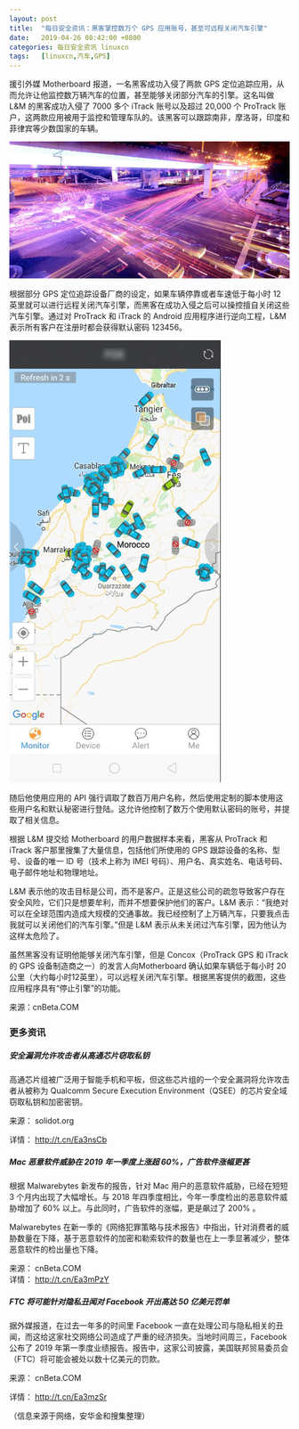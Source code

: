 ```yaml
---
layout: post
title:	"每日安全资讯：黑客掌控数万个 GPS 应用账号，甚至可远程关闭汽车引擎"
date:	2019-04-26 08:42:00 +0800 
categories:	每日安全资讯 linuxcn 
tags:	[linuxcn,汽车,GPS]
---
```



援引外媒 Motherboard 报道，一名黑客成功入侵了两款 GPS 定位追踪应用，从而允许让他监控数万辆汽车的位置，甚至能够关闭部分汽车的引擎。这名叫做 L&M 的黑客成功入侵了 7000 多个 iTrack 账号以及超过 20,000 个 ProTrack 账户，这两款应用被用于监控和管理车队的。该黑客可以跟踪南非，摩洛哥，印度和菲律宾等少数国家的车辆。


![](/Asserts/Images/album/201904/26/084025hm3pwzytw2im3f5z.jpg)


根据部分 GPS 定位追踪设备厂商的设定，如果车辆停靠或者车速低于每小时 12 英里就可以进行远程关闭汽车引擎，而黑客在成功入侵之后可以操控擅自关闭这些汽车引擎。通过对 ProTrack 和 iTrack 的 Android 应用程序进行逆向工程，L&M 表示所有客户在注册时都会获得默认密码 123456。


![](/Asserts/Images/album/201904/26/084256we4wl7cpyj7hpjps.png)


随后他使用应用的 API 强行调取了数百万用户名称，然后使用定制的脚本使用这些用户名和默认秘密进行登陆。这允许他控制了数万个使用默认密码的账号，并提取了相关信息。


根据 L&M 提交给 Motherboard 的用户数据样本来看，黑客从 ProTrack 和 iTrack 客户那里搜集了大量信息，包括他们所使用的 GPS 跟踪设备的名称、型号、设备的唯一 ID 号（技术上称为 IMEI 号码）、用户名、真实姓名、电话号码、电子邮件地址和物理地址。


L&M 表示他的攻击目标是公司，而不是客户。正是这些公司的疏忽导致客户存在安全风险，它们只是想要牟利，而并不想要保护他们的客户。L&M 表示：“我绝对可以在全球范围内造成大规模的交通事故。我已经控制了上万辆汽车，只要我点击我就可以关闭他们的汽车引擎。”但是 L&M 表示从未关闭过汽车引擎，因为他认为这样太危险了。


虽然黑客没有证明他能够关闭汽车引擎，但是 Concox（ProTrack GPS 和 iTrack 的 GPS 设备制造商之一）的发言人向Motherboard 确认如果车辆低于每小时 20 公里（大约每小时12英里），可以远程关闭汽车引擎。根据黑客提供的截图，这些应用程序具有“停止引擎”的功能。


来源：cnBeta.COM


### 更多资讯


##### 安全漏洞允许攻击者从高通芯片窃取私钥


高通芯片组被广泛用于智能手机和平板，但这些芯片组的一个安全漏洞将允许攻击者从被称为 Qualcomm Secure Execution Environment（QSEE）的芯片安全域窃取私钥和加密密钥。


来源： solidot.org


详情： <http://t.cn/Ea3nsCb> 


##### Mac 恶意软件威胁在 2019 年一季度上涨超 60%，广告软件涨幅更甚


根据 Malwarebytes 新发布的报告，针对 Mac 用户的恶意软件威胁，已经在短短 3 个月内出现了大幅增长。与 2018 年四季度相比，今年一季度检出的恶意软件威胁增加了 60% 以上。与此同时，广告软件的涨幅，更是飙过了 200% 。


Malwarebytes 在新一季的《网络犯罪策略与技术报告》中指出，针对消费者的威胁数量在下降，基于恶意软件的加密和勒索软件的数量也在上一季显著减少，整体恶意软件的检出量也下降。


来源： cnBeta.COM  
详情： <http://t.cn/Ea3mPzY> 


##### FTC 将可能针对隐私丑闻对 Facebook 开出高达 50 亿美元罚单


据外媒报道，在过去一年多的时间里 Facebook 一直在处理公司与隐私相关的丑闻，而这给这家社交网络公司造成了严重的经济损失。当地时间周三，Facebook 公布了 2019 年第一季度业绩报告。报告中，这家公司披露，美国联邦贸易委员会（FTC）将可能会被处以数十亿美元的罚款。


来源： cnBeta.COM


详情： <http://t.cn/Ea3mzSr> 


（信息来源于网络，安华金和搜集整理）
